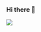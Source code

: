 ### Hi there 👋


<a href="https://github.com/scsven">
  <img src="https://github-readme-stats.vercel.app/api?username=scsven&show_icons=true&theme=dracula" />
</a>

<!--
**scsven/scsven** is a ✨ _special_ ✨ repository because its `README.md` (this file) appears on your GitHub profile.

Here are some ideas to get you started:

- 🔭 I’m currently working on ...
- 🌱 I’m currently learning ...
- 👯 I’m looking to collaborate on ...
- 🤔 I’m looking for help with ...
- 💬 Ask me about ...
- 📫 How to reach me: ...
- 😄 Pronouns: ...
- ⚡ Fun fact: ...
-->
